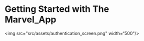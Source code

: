# Getting Started with The Marvel_App


<img src="src/assets/authentication_screen.png" width=“500"/>




